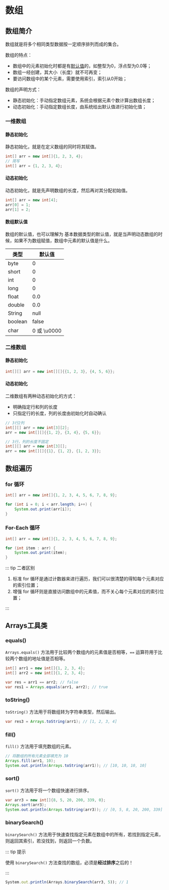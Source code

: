 # 数组

## 数组简介

数组就是将多个相同类型数据按一定顺序排列而成的集合。

数组的特点：

- 数组中的元素初始化时都是有[默认值](###数值默认值)的，如整型为0，浮点型为0.0等；
- 数组一经创建，其大小（长度）就不可再变；
- 要访问数组中的某个元素，需要使用索引，索引从0开始；

数组的声明方式：

- 静态初始化：手动指定数组元素，系统会根据元素个数计算出数组长度；
- 动态初始化：手动指定数组长度，由系统给出默认值进行初始化值；



### 一维数组

#### 静态初始化

静态初始化，就是在定义数组的同时将其赋值。

```java
int[] arr = new int[]{1, 2, 3, 4};
// 简写
int[] arr = {1, 2, 3, 4};
```



#### 动态初始化

动态初始化，就是先声明数组的长度，然后再对其分配初始值。

```java
int[] arr = new int[4];
arr[0] = 1;
arr[1] = 2;
```



#### 数组默认值

数组的默认值，也可以理解为 基本数据类型的默认值，就是当声明动态数组的时候，如果不为数组赋值，数组中元素的默认值是什么。

| 类型    | 默认值      |
| ------- | ----------- |
| byte    | 0           |
| short   | 0           |
| int     | 0           |
| long    | 0           |
| float   | 0.0         |
| double  | 0.0         |
| String  | null        |
| boolean | false       |
| char    | 0 或 \u0000 |



### 二维数组

#### 静态初始化

```java
int[][] arr = new int[][]{{1, 2, 3}, {4, 5, 6}};
```



#### 动态初始化

二维数组有两种动态初始化的方式：

- 明确指定行和列的长度
- 只指定行的长度，列的长度由初始化时自动确认

```java
// 3行2列
int[][] arr = new int[3][2];
arr = new int[][]{{1, 2}, {3, 4}, {5, 6}};

// 3行，列的长度不固定
int[][] arr = new int[3][];
arr = new int[][]{{1}, {1, 2}, {1, 2, 3}};
```



## 数组遍历

### for 循环

```java
int[] arr = new int[]{1, 2, 3, 4, 5, 6, 7, 8, 9};

for (int i = 0; i < arr.length; i++) {
    System.out.print(arr[i]);
}
```



### For-Each 循环

```java
int[] arr = new int[]{1, 2, 3, 4, 5, 6, 7, 8, 9};

for (int item : arr) {
    System.out.print(item);
}
```



::: tip 二者区别

1. 标准 for 循环是通过计数器来进行遍历，我们可以很清楚的得知每个元素对应的索引位置；
2. 增强 for 循环则是直接访问数组中的元素值，而不关心每个元素对应的索引位置；

:::



## Arrays工具类

### equals()

`Arrays.equals()` 方法用于比较两个数组内的元素值是否相等，`==` 运算符用于比较两个数组的地址值是否相等。

```java
int[] arr1 = new int[]{1, 2, 3, 4};
int[] arr2 = new int[]{1, 2, 3, 4};

var res = arr1 == arr2; // false
var res1 = Arrays.equals(arr1, arr2); // true
```



### toString()

`toString()` 方法用于将数组转为字符串类型，然后输出。

```java
var res3 = Arrays.toString(arr1); // [1, 2, 3, 4]
```



### fill()

`fill()` 方法用于填充数组的元素。

```java
// 将数组的所有元素全部填充为 10
Arrays.fill(arr1, 10);
System.out.println(Arrays.toString(arr1)); // [10, 10, 10, 10]
```



### sort()

`sort()` 方法用于将一个数组快速进行排序。

```java
var arr3 = new int[]{8, 5, 20, 200, 339, 0};
Arrays.sort(arr3);
System.out.println(Arrays.toString(arr3)); // [0, 5, 8, 20, 200, 339]
```



### binarySearch()

`binarySearch()` 方法用于快速查找指定元素在数组中的所有，若找到指定元素，则返回其索引，若没找到，则返回一个负数。

::: tip 提示

使用 `binarySearch()`  方法查找的数组，必须是**经过排序**之后的！

:::

```js
System.out.println(Arrays.binarySearch(arr3, 5)); // 1
```
